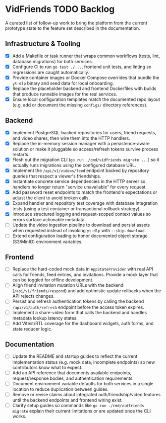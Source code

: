 # VidFriends TODO Backlog

A curated list of follow-up work to bring the platform from the current prototype
state to the feature set described in the documentation.

## Infrastructure & Tooling
- [x] Add a Makefile or task runner that wraps common workflows (tests, lint,
      database migrations) for both services.
- [x] Configure CI to run `go test ./...`, frontend unit tests, and linting so
      regressions are caught automatically.
- [x] Provide container images or Docker Compose overrides that bundle the
      `yt-dlp` binary and seed data for local onboarding.
- [x] Replace the placeholder backend and frontend Dockerfiles with builds that
      produce runnable images for the real services.
- [x] Ensure local configuration templates match the documented repo layout
      (e.g. add or document the missing `configs/` directory references).

## Backend
- [x] Implement PostgreSQL-backed repositories for users, friend requests, and
      video shares, then wire them into the HTTP handlers.
- [x] Replace the in-memory session manager with a persistence-aware solution or
      make it pluggable so access/refresh tokens survive process restarts.
- [x] Flesh out the migration CLI (`go run ./cmd/vidfriends migrate ...`) so it
      actually runs migrations using the configured database URL.
- [x] Implement the `/api/v1/videos/feed` endpoint backed by repository queries
      that respect a viewer's friendships.
- [x] Instantiate concrete service dependencies in the HTTP server so handlers
      no longer return "service unavailable" for every request.
- [x] Add password reset endpoints to match the frontend's expectations or
      adjust the client to avoid broken calls.
- [x] Expand handler and repository test coverage with database integration
      tests (using a test container or transactional rollback strategy).
- [x] Introduce structured logging and request-scoped context values so errors
      surface actionable metadata.
- [ ] Update the video ingestion pipeline to download and persist assets when
      requested instead of invoking `yt-dlp` with `--skip-download`.
- [ ] Extend configuration loading to honor documented object storage (S3/MinIO)
      environment variables.

## Frontend
- [ ] Replace the hard-coded mock data in `AppStateProvider` with real API calls
      for friends, feed entries, and invitations. Provide a mock layer that can
      be toggled for offline development.
- [ ] Align friend invitation mutation URLs with the backend (`/api/v1/friends/respond`)
      and add optimistic update rollbacks when the API rejects changes.
- [ ] Persist and refresh authentication tokens by calling the backend
      `/api/v1/auth/refresh` endpoint before the access token expires.
- [ ] Implement a share-video form that calls the backend and handles metadata
      lookup latency states.
- [ ] Add Vitest/RTL coverage for the dashboard widgets, auth forms, and state
      reducer logic.

## Documentation
- [ ] Update the README and startup guides to reflect the current implementation
      status (e.g. mock data, incomplete endpoints) so new contributors know what
      to expect.
- [ ] Add an API reference that documents available endpoints, request/response
      bodies, and authentication requirements.
- [ ] Document environment variable defaults for both services in a single
      location to reduce duplication between guides.
- [ ] Remove or revise claims about integrated auth/friendship/video features
      until the backend endpoints and frontend wiring exist.
- [ ] Clarify setup guides so commands like `go run ./cmd/vidfriends migrate`
      explain their current limitations or are updated once the CLI works.
